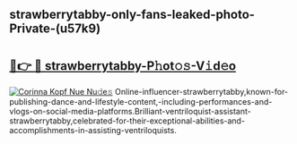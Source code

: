 ## strawberrytabby-only-fans​-leaked-photo​-Private-(u57k9)


# <h2><a href="https://mediaupload.pro?title=strawberrytabby&ref=git">🔗👉 🔴 strawberrytabby-P𝚑ot𝚘𝚜-V𝚒d𝚎o</a></h2>

[![Corinna Kopf Nue Nu𝚍e𝚜](https://i.imgur.com/0qMVB7G.gif)](https://mediaupload.pro?title=strawberrytabby&ref=git)
Online-influencer-strawberrytabby,known-for-publishing-dance-and-lifestyle-content,-including-performances-and-vlogs-on-social-media-platforms.Brilliant-ventriloquist-assistant-strawberrytabby,celebrated-for-their-exceptional-abilities-and-accomplishments-in-assisting-ventriloquists.  